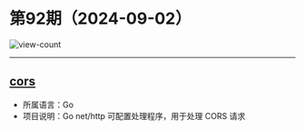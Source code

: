 # 第92期（2024-09-02）

![view-count](https://count.getloli.com/@xiaoxuan6-weekly-20240902)

---
## [cors](https://github.com/rs/cors)
- 所属语言：Go
- 项目说明：Go net/http 可配置处理程序，用于处理 CORS 请求
